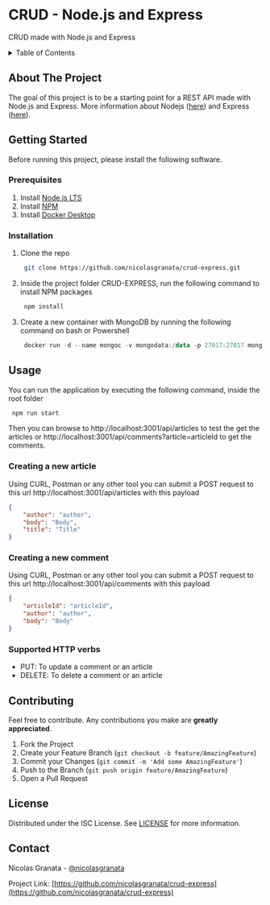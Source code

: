 # CRUD - Node.js and Express
CRUD made with Node.js and Express

<!-- TABLE OF CONTENTS -->
<details>
  <summary>Table of Contents</summary>
  <ol>
    <li>
      <a href="#about-the-project">About The Project</a>
      <ul>
        <li><a href="#built-with">Built With</a></li>
      </ul>
    </li>
    <li>
      <a href="#getting-started">Getting Started</a>
      <ul>
        <li><a href="#prerequisites">Prerequisites</a></li>
        <li><a href="#installation">Installation</a></li>
      </ul>
    </li>
    <li><a href="#usage">Usage</a></li>
    <li><a href="#contributing">Contributing</a></li>
    <li><a href="#license">License</a></li>
    <li><a href="#contact">Contact</a></li>
  </ol>
</details>

<!-- ABOUT THE PROJECT -->
## About The Project
The goal of this project is to be a starting point for a REST API made with Node.js and Express. More information about Nodejs ([here](https://nodejs.org/en/)) and Express ([here](https://expressjs.com/)).

<!-- GETTING STARTED -->
## Getting Started
Before running this project, please install the following software.

### Prerequisites
1. Install [Node.js LTS](https://nodejs.org/en/download/)
2. Install [NPM](https://docs.npmjs.com/downloading-and-installing-node-js-and-npm)
3. Install [Docker Desktop](https://www.docker.com/products/docker-desktop/)

### Installation
1. Clone the repo
   ```sh
    git clone https://github.com/nicolasgranata/crud-express.git
   ```
2. Inside the project folder CRUD-EXPRESS, run the following command to install NPM packages
   ```sh
    npm install
   ```
3. Create a new container with MongoDB by running the following command on bash or Powershell
   ```powershell
    docker run -d --name mongoc -v mongodata:/data -p 27017:27017 mongo
   ```

<!-- USAGE EXAMPLES -->
## Usage
You can run the application by executing the following command, inside the root folder

   ```sh
    npm run start
   ```

Then you can browse to http://localhost:3001/api/articles to test the get the articles or http://localhost:3001/api/comments?article=articleId to get the comments.

### Creating a new article
Using CURL, Postman or any other tool you can submit a POST request to this url http://localhost:3001/api/articles with this payload
```json
{
    "author": "author",
    "body": "Body",
    "title": "Title"
}
```

### Creating a new comment
Using CURL, Postman or any other tool you can submit a POST request to this url http://localhost:3001/api/comments with this payload
```json
{
    "articleId": "articleId",
    "author": "author",
    "body": "Body"
}
```

### Supported HTTP verbs
<ul>
    <li>PUT: To update a comment or an article</li>
    <li>DELETE: To delete a comment or an article</li>
</ul>

<!-- CONTRIBUTING -->
## Contributing

Feel free to contribute. Any contributions you make are **greatly appreciated**.

1. Fork the Project
2. Create your Feature Branch (`git checkout -b feature/AmazingFeature`)
3. Commit your Changes (`git commit -m 'Add some AmazingFeature'`)
4. Push to the Branch (`git push origin feature/AmazingFeature`)
5. Open a Pull Request

<!-- LICENSE -->
## License

Distributed under the ISC License. See [LICENSE](https://github.com/nicolasgranata/crud-express/blob/main/LICENSE) for more information.

<!-- CONTACT -->
## Contact

Nicolas Granata - [@nicolasgranata](https://twitter.com/nicolasgranata)

Project Link: [https://github.com/nicolasgranata/crud-express](https://github.com/nicolasgranata/crud-express)